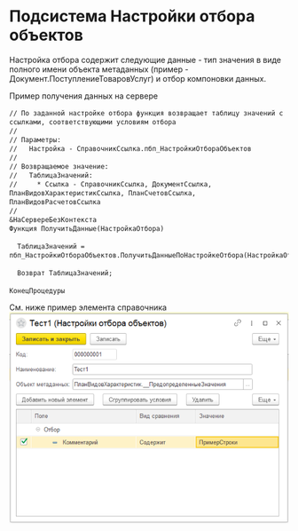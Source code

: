# Подсистема Настройки отбора объектов

Настройка отбора содержит следующие данные - тип значения в виде полного имени объекта метаданных (пример - Документ.ПоступлениеТоваровУслуг) и отбор компоновки данных.

Пример получения данных на сервере

```1C (BSL)
// По заданной настройке отбора функция возвращает таблицу значений с ссылками, соответствующими условиям отбора
//
// Параметры:
//   Настройка - СправочникСсылка.пбп_НастройкиОтбораОбъектов
//
// Возвращаемое значение:
//   ТаблицаЗначений:
//     * Ссылка - СправочникСсылка, ДокументСсылка, ПланВидовХарактеристикСсылка, ПланСчетовСсылка, ПланВидовРасчетовСсылка
//
&НаСервереБезКонтекста
Функция ПолучитьДанные(НастройкаОтбора)

  ТаблицаЗначений = пбп_НастройкиОтбораОбъектов.ПолучитьДанныеПоНастройкеОтбора(НастройкаОтбора);

  Возврат ТаблицаЗначений;

КонецПроцедуры
```

См. ниже пример элемента справочника
![image](images\НастройкиОтбораОбъектов.png)
